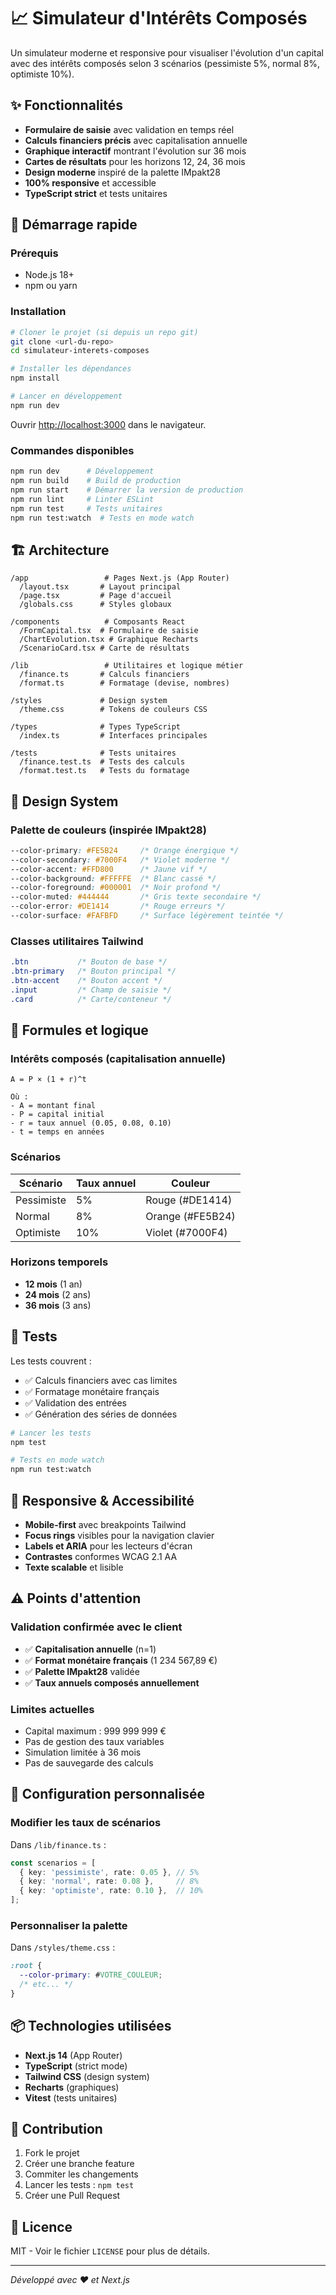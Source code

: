 # 📈 Simulateur d'Intérêts Composés

Un simulateur moderne et responsive pour visualiser l'évolution d'un capital avec des intérêts composés selon 3 scénarios (pessimiste 5%, normal 8%, optimiste 10%).

## ✨ Fonctionnalités

- **Formulaire de saisie** avec validation en temps réel
- **Calculs financiers précis** avec capitalisation annuelle
- **Graphique interactif** montrant l'évolution sur 36 mois
- **Cartes de résultats** pour les horizons 12, 24, 36 mois
- **Design moderne** inspiré de la palette IMpakt28
- **100% responsive** et accessible
- **TypeScript strict** et tests unitaires

## 🚀 Démarrage rapide

### Prérequis

- Node.js 18+ 
- npm ou yarn

### Installation

```bash
# Cloner le projet (si depuis un repo git)
git clone <url-du-repo>
cd simulateur-interets-composes

# Installer les dépendances
npm install

# Lancer en développement
npm run dev
```

Ouvrir [http://localhost:3000](http://localhost:3000) dans le navigateur.

### Commandes disponibles

```bash
npm run dev      # Développement
npm run build    # Build de production
npm run start    # Démarrer la version de production
npm run lint     # Linter ESLint
npm run test     # Tests unitaires
npm run test:watch  # Tests en mode watch
```

## 🏗️ Architecture

```
/app                 # Pages Next.js (App Router)
  /layout.tsx       # Layout principal
  /page.tsx         # Page d'accueil
  /globals.css      # Styles globaux

/components          # Composants React
  /FormCapital.tsx  # Formulaire de saisie
  /ChartEvolution.tsx # Graphique Recharts
  /ScenarioCard.tsx # Carte de résultats

/lib                 # Utilitaires et logique métier
  /finance.ts       # Calculs financiers
  /format.ts        # Formatage (devise, nombres)

/styles             # Design system
  /theme.css        # Tokens de couleurs CSS

/types              # Types TypeScript
  /index.ts         # Interfaces principales

/tests              # Tests unitaires
  /finance.test.ts  # Tests des calculs
  /format.test.ts   # Tests du formatage
```

## 🎨 Design System

### Palette de couleurs (inspirée IMpakt28)

```css
--color-primary: #FE5B24     /* Orange énergique */
--color-secondary: #7000F4   /* Violet moderne */
--color-accent: #FFD800      /* Jaune vif */
--color-background: #FFFFFE  /* Blanc cassé */
--color-foreground: #000001  /* Noir profond */
--color-muted: #444444       /* Gris texte secondaire */
--color-error: #DE1414       /* Rouge erreurs */
--color-surface: #FAFBFD     /* Surface légèrement teintée */
```

### Classes utilitaires Tailwind

```css
.btn           /* Bouton de base */
.btn-primary   /* Bouton principal */
.btn-accent    /* Bouton accent */
.input         /* Champ de saisie */
.card          /* Carte/conteneur */
```

## 🧮 Formules et logique

### Intérêts composés (capitalisation annuelle)

```
A = P × (1 + r)^t

Où :
- A = montant final
- P = capital initial 
- r = taux annuel (0.05, 0.08, 0.10)
- t = temps en années
```

### Scénarios

| Scénario | Taux annuel | Couleur |
|----------|-------------|---------|
| Pessimiste | 5% | Rouge (#DE1414) |
| Normal | 8% | Orange (#FE5B24) |
| Optimiste | 10% | Violet (#7000F4) |

### Horizons temporels

- **12 mois** (1 an)
- **24 mois** (2 ans) 
- **36 mois** (3 ans)

## 🧪 Tests

Les tests couvrent :

- ✅ Calculs financiers avec cas limites
- ✅ Formatage monétaire français
- ✅ Validation des entrées
- ✅ Génération des séries de données

```bash
# Lancer les tests
npm test

# Tests en mode watch
npm run test:watch
```

## 📱 Responsive & Accessibilité

- **Mobile-first** avec breakpoints Tailwind
- **Focus rings** visibles pour la navigation clavier
- **Labels et ARIA** pour les lecteurs d'écran
- **Contrastes** conformes WCAG 2.1 AA
- **Texte scalable** et lisible

## ⚠️ Points d'attention

### Validation confirmée avec le client

- ✅ **Capitalisation annuelle** (n=1)
- ✅ **Format monétaire français** (1 234 567,89 €)
- ✅ **Palette IMpakt28** validée
- ✅ **Taux annuels composés annuellement**

### Limites actuelles

- Capital maximum : 999 999 999 €
- Pas de gestion des taux variables
- Simulation limitée à 36 mois
- Pas de sauvegarde des calculs

## 🔧 Configuration personnalisée

### Modifier les taux de scénarios

Dans `/lib/finance.ts` :

```typescript
const scenarios = [
  { key: 'pessimiste', rate: 0.05 }, // 5%
  { key: 'normal', rate: 0.08 },     // 8%
  { key: 'optimiste', rate: 0.10 },  // 10%
];
```

### Personnaliser la palette

Dans `/styles/theme.css` :

```css
:root {
  --color-primary: #VOTRE_COULEUR;
  /* etc... */
}
```

## 📦 Technologies utilisées

- **Next.js 14** (App Router)
- **TypeScript** (strict mode)
- **Tailwind CSS** (design system)
- **Recharts** (graphiques)
- **Vitest** (tests unitaires)

## 🤝 Contribution

1. Fork le projet
2. Créer une branche feature
3. Commiter les changements
4. Lancer les tests : `npm test`
5. Créer une Pull Request

## 📄 Licence

MIT - Voir le fichier `LICENSE` pour plus de détails.

---

*Développé avec ❤️ et Next.js*